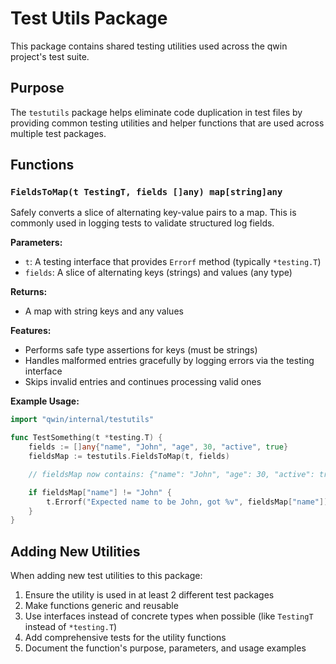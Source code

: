 # Test Utils Package

This package contains shared testing utilities used across the qwin project's test suite.

## Purpose

The `testutils` package helps eliminate code duplication in test files by providing common testing utilities and helper functions that are used across multiple test packages.

## Functions

### `FieldsToMap(t TestingT, fields []any) map[string]any`

Safely converts a slice of alternating key-value pairs to a map. This is commonly used in logging tests to validate structured log fields.

**Parameters:**

- `t`: A testing interface that provides `Errorf` method (typically `*testing.T`)
- `fields`: A slice of alternating keys (strings) and values (any type)

**Returns:**

- A map with string keys and any values

**Features:**

- Performs safe type assertions for keys (must be strings)
- Handles malformed entries gracefully by logging errors via the testing interface
- Skips invalid entries and continues processing valid ones

**Example Usage:**

```go
import "qwin/internal/testutils"

func TestSomething(t *testing.T) {
    fields := []any{"name", "John", "age", 30, "active", true}
    fieldsMap := testutils.FieldsToMap(t, fields)

    // fieldsMap now contains: {"name": "John", "age": 30, "active": true}

    if fieldsMap["name"] != "John" {
        t.Errorf("Expected name to be John, got %v", fieldsMap["name"])
    }
}
```

## Adding New Utilities

When adding new test utilities to this package:

1. Ensure the utility is used in at least 2 different test packages
2. Make functions generic and reusable
3. Use interfaces instead of concrete types when possible (like `TestingT` instead of `*testing.T`)
4. Add comprehensive tests for the utility functions
5. Document the function's purpose, parameters, and usage examples
